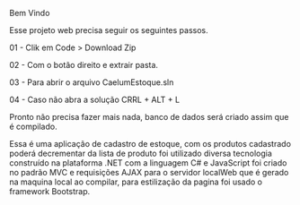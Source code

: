 Bem Vindo 

Esse projeto web precisa seguir os seguintes passos.


01 - Clik em Code > Download Zip

02 - Com o botão direito e extrair pasta.

03 - Para abrir o arquivo CaelumEstoque.sln

04 - Caso não abra a solução CRRL + ALT + L 

Pronto não precisa fazer mais nada, banco de dados será criado assim que é compilado.


Essa é uma aplicação de cadastro de estoque, com os produtos cadastrado poderá decrementar da lista de produto foi utilizado diversa tecnologia construído na plataforma .NET com a linguagem C# e JavaScript foi criado no padrão MVC e requisições AJAX para o servidor localWeb que é gerado na maquina local ao compilar, para estilização da pagina foi usado o framework Bootstrap.


